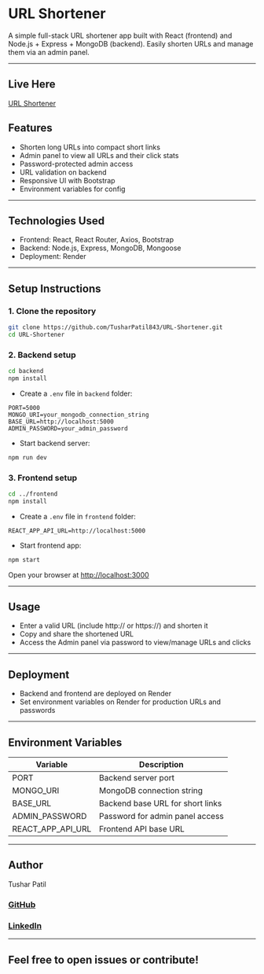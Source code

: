 
# URL Shortener

A simple full-stack URL shortener app built with React (frontend) and Node.js + Express + MongoDB (backend). Easily shorten URLs and manage them via an admin panel.

---
## Live Here
[URL Shortener](https://url-shortener-p6fm.onrender.com)

## Features

- Shorten long URLs into compact short links
- Admin panel to view all URLs and their click stats
- Password-protected admin access
- URL validation on backend
- Responsive UI with Bootstrap
- Environment variables for config

---

## Technologies Used

- Frontend: React, React Router, Axios, Bootstrap
- Backend: Node.js, Express, MongoDB, Mongoose
- Deployment: Render

---

## Setup Instructions

### 1. Clone the repository

```bash
git clone https://github.com/TusharPatil843/URL-Shortener.git
cd URL-Shortener
````

### 2. Backend setup

```bash
cd backend
npm install
```

* Create a `.env` file in `backend` folder:

```
PORT=5000
MONGO_URI=your_mongodb_connection_string
BASE_URL=http://localhost:5000
ADMIN_PASSWORD=your_admin_password
```

* Start backend server:

```bash
npm run dev
```

### 3. Frontend setup

```bash
cd ../frontend
npm install
```

* Create a `.env` file in `frontend` folder:

```
REACT_APP_API_URL=http://localhost:5000
```

* Start frontend app:

```bash
npm start
```

Open your browser at [http://localhost:3000](http://localhost:3000)

---

## Usage

* Enter a valid URL (include http\:// or https\://) and shorten it
* Copy and share the shortened URL
* Access the Admin panel via password to view/manage URLs and clicks

---

## Deployment

* Backend and frontend are deployed on Render
* Set environment variables on Render for production URLs and passwords

---

## Environment Variables

| Variable             | Description                      |
| -------------------- | -------------------------------- |
| PORT                 | Backend server port              |
| MONGO\_URI           | MongoDB connection string        |
| BASE\_URL            | Backend base URL for short links |
| ADMIN\_PASSWORD      | Password for admin panel access  |
| REACT\_APP\_API\_URL | Frontend API base URL            |

---

## Author

Tushar Patil
### [GitHub](https://github.com/TusharPatil843)
### [LinkedIn](https://www.linkedin.com/in/tusharpatil843/)

---

Feel free to open issues or contribute!
---
